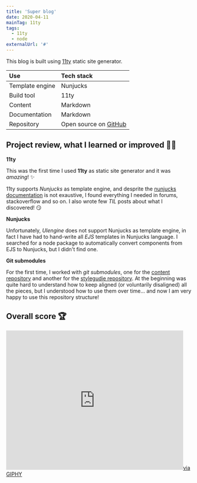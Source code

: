 ```yaml
---
title: 'Super blog'
date: 2020-04-11
mainTag: 11ty
tags:
  - 11ty
  - node
externalUrl: '#'
---
```


This blog is built using [11ty](https://github.com/11ty/eleventy) static site generator.

| Use             | Tech stack                 |
|:----------------|:---------------------------|
| Template engine | Nunjucks                   |
| Build tool      | 11ty                       |
| Content         | Markdown                   |
| Documentation   | Markdown                   |
| Repository      | Open source on [GitHub](#) |

## Project review, what I learned or improved 💪🏻

**11ty**

This was the first time I used **11ty** as static site generator and it was _amazing_! ✨

11ty supports _Nunjucks_ as template engine, and desprite the [nunjucks documentation](https://mozilla.github.io/nunjucks/templating.html) is not exaustive, I found everything I needed in forums, stackoverflow and so on. I also wrote few _TIL_ posts about what I discovered! 😏

**Nunjucks**

Unfortunately, _UIengine_ does not support Nunjucks as template engine, in fact I have had to hand-write all _EJS_ templates in Nunjucks language. I searched for a node package to automatically convert components from EJS to Nunjucks, but I didn't find one.

**Git submodules**

For the first time, I worked with _git submodules_, one for the [content repository](#) and another for the [stylegudie repository](#). At the beginning was quite hard to understand how to keep aligned (or voluntarily disaligned) all the pieces, but I understood how to use them over time... and now I am very happy to use this repository structure!


## Overall score 🏆

<iframe src="https://giphy.com/embed/m8WzRSb4xDcMx2WbkV" width="480" height="378" frameBorder="0" class="giphy-embed" allowFullScreen></iframe><a class="u-giphy__caption" href="https://giphy.com/gifs/smallfootmovie-omg-crazy-m8WzRSb4xDcMx2WbkV">via GIPHY</a>
